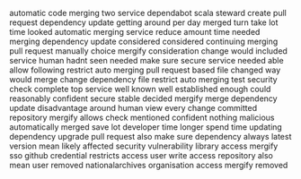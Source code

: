 automatic code merging two service dependabot scala steward create pull request dependency update getting around per day merged turn take lot time looked automatic merging service reduce amount time needed merging dependency update considered considered continuing merging pull request manually choice mergify consideration change would included service human hadnt seen needed make sure secure service needed able allow following restrict auto merging pull request based file changed way would merge change dependency file restrict auto merging test security check complete top service well known well established enough could reasonably confident secure stable decided mergify merge dependency update disadvantage around human view every change committed repository mergify allows check mentioned confident nothing malicious automatically merged save lot developer time longer spend time updating dependency upgrade pull request also make sure dependency always latest version mean likely affected security vulnerability library access mergify sso github credential restricts access user write access repository also mean user removed nationalarchives organisation access mergify removed